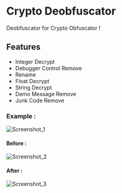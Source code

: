 # Crypto Deobfuscator
Deobfuscator for Crypto Obfuscator !

## Features
- Integer Decrypt
- Debugger Control Remove
- Rename
- Float Decrypt
- String Decrypt
- Demo Message Remove
- Junk Code Remove

### Example :
![Screenshot_1](https://user-images.githubusercontent.com/54905232/79601871-305c0780-80f2-11ea-9464-8db9f2a92b87.png)

#### Before :
![Screenshot_2](https://user-images.githubusercontent.com/54905232/79602043-75803980-80f2-11ea-9c4f-b0601c2a0b84.png)

#### After : 
![Screenshot_3](https://user-images.githubusercontent.com/54905232/79602094-8b8dfa00-80f2-11ea-8fd5-c6e8c379983f.png)
